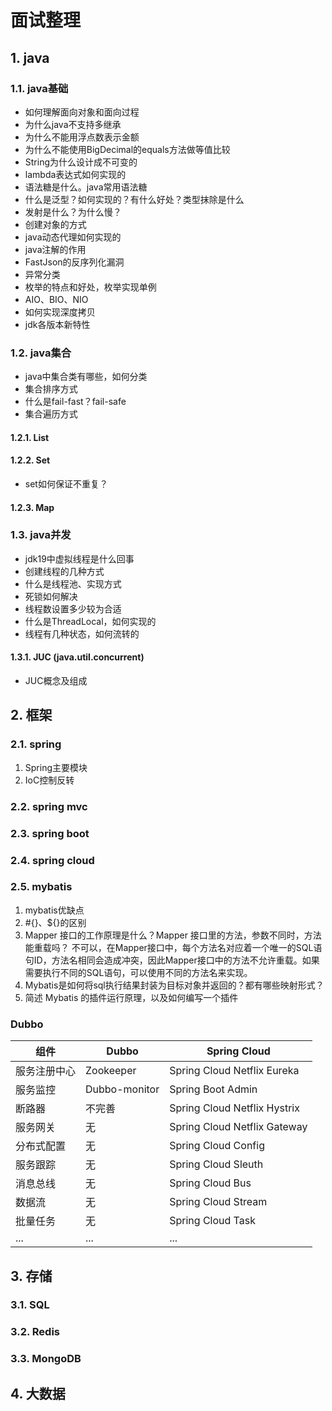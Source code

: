 # 面试整理

## 1. java

### 1.1. java基础

* 如何理解面向对象和面向过程
* 为什么java不支持多继承
* 为什么不能用浮点数表示金额
* 为什么不能使用BigDecimal的equals方法做等值比较
* String为什么设计成不可变的
* lambda表达式如何实现的
* 语法糖是什么。java常用语法糖
* 什么是泛型？如何实现的？有什么好处？类型抹除是什么
* 发射是什么？为什么慢？
* 创建对象的方式
* java动态代理如何实现的
* java注解的作用
* FastJson的反序列化漏洞
* 异常分类
* 枚举的特点和好处，枚举实现单例
* AIO、BIO、NIO
* 如何实现深度拷贝
* jdk各版本新特性

### 1.2. java集合

* java中集合类有哪些，如何分类
* 集合排序方式
* 什么是fail-fast？fail-safe
* 集合遍历方式


#### 1.2.1. List

#### 1.2.2. Set

* set如何保证不重复？

#### 1.2.3. Map


### 1.3. java并发

* jdk19中虚拟线程是什么回事
* 创建线程的几种方式
* 什么是线程池、实现方式
* 死锁如何解决
* 线程数设置多少较为合适
* 什么是ThreadLocal，如何实现的
* 线程有几种状态，如何流转的

#### 1.3.1. JUC (java.util.concurrent)

* JUC概念及组成


## 2. 框架

### 2.1. spring

1. Spring主要模块
2. IoC控制反转

### 2.2. spring mvc

### 2.3. spring boot

### 2.4. spring cloud

### 2.5. mybatis

1. mybatis优缺点
2. #{}、${}的区别
3. Mapper 接口的工作原理是什么？Mapper 接口里的方法，参数不同时，方法能重载吗？
   不可以，在Mapper接口中，每个方法名对应着一个唯一的SQL语句ID，方法名相同会造成冲突，因此Mapper接口中的方法不允许重载。如果需要执行不同的SQL语句，可以使用不同的方法名来实现。
4. Mybatis是如何将sql执行结果封装为目标对象并返回的？都有哪些映射形式？
5. 简述 Mybatis 的插件运行原理，以及如何编写一个插件

### Dubbo

组件 | Dubbo | Spring Cloud 
---|---|--- 
服务注册中心 | Zookeeper | Spring Cloud Netflix Eureka 
服务监控 | Dubbo-monitor | Spring Boot Admin 
断路器 | 不完善 | Spring Cloud Netflix Hystrix 
服务网关 | 无 | Spring Cloud Netflix Gateway 
分布式配置 | 无 | Spring Cloud Config 
服务跟踪 | 无 | Spring Cloud Sleuth 
消息总线 | 无 | Spring Cloud Bus 
数据流 | 无 | Spring Cloud Stream 
批量任务 | 无 | Spring Cloud Task 
... | ... | ...

## 3. 存储

### 3.1. SQL 


### 3.2. Redis


### 3.3. MongoDB

## 4. 大数据


  